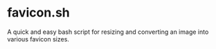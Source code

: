 # favicon.sh
A quick and easy bash script for resizing and converting an image into various favicon sizes.
